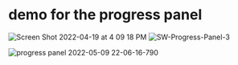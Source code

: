 # demo for the progress panel<br/>


![Screen Shot 2022-04-19 at 4 09 18 PM](https://user-images.githubusercontent.com/54160011/190290678-d0ffd79a-2930-4463-9fdc-537fafe658a2.png)
![SW-Progress-Panel-3](https://user-images.githubusercontent.com/54160011/190290681-0346dd9f-f74c-414a-a90d-18af3aa7b75f.png)

![progress panel 2022-05-09 22-06-16-790](https://user-images.githubusercontent.com/54160011/167948225-6151a664-474d-42fa-abe4-1afa5413582b.gif)
